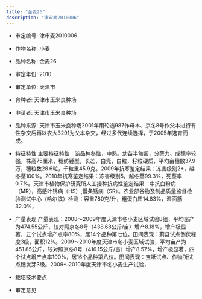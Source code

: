 ```yaml
---
title: "金麦26"
description: "津审麦2010006"
---
```

* 审定编号:  津审麦2010006

*  作物名称:  小麦

*  品种名称:  金麦26

*  审定年份:  2010

*  审定单位:  天津市

* 育种者:  天津市玉米良种场

*  申请者:  天津市玉米良种场

*  品种来源:  天津市玉米良种场2001年用轮选987作母本、京冬8号作父本进行有性杂交后再以农大3291为父本杂交，经过多代连续选择，于2005年选育而成。

*  特征特性
主要特征特性：该品种冬性，中熟。幼苗半匍匐，分蘖力、成穗率较强，株高75厘米，穗纺锤型，长芒，白壳，白粒，籽粒硬质，平均亩穗数37.9万，穗粒数28.6粒，千粒重45.9克。2009年抗寒鉴定结果：冻害级别2+，越冬茎100%。2010年抗寒鉴定结果：冻害级别5，越冬茎99.3%，死茎率0.7%。天津市植物保护研究所人工接种抗病性鉴定结果：中抗白粉病（MR），高感叶锈病（HS）,慢条锈病（SR）。农业部谷物及制品质量监督检验测试中心（哈尔滨）检测：容重780克/升，粗蛋白质14.83%，湿面筋32.0%，

*  产量表现
产量表现：2008～2009年度天津市冬小麦区域试验B组，平均亩产为474.55公斤，较对照京冬8号（438.68公斤/亩）增产8.18%，增产极显著，五个试点增产点率80%，居14个品种第七位。田间表现：蓟县试点倒伏程度3级，面积12%。2009～2010年度天津市冬小麦区域试验，平均亩产为451.85公斤，较对照京冬8号（416.15公斤/亩）增产8.57%，增产极显著，四个试点增产点率100%，居16个品种第八位。田间表现：宝坻试点、作物所试点穗发芽3级。2009～2010年度天津市冬小麦生产试验，

*  栽培技术要点


*  审定意见

